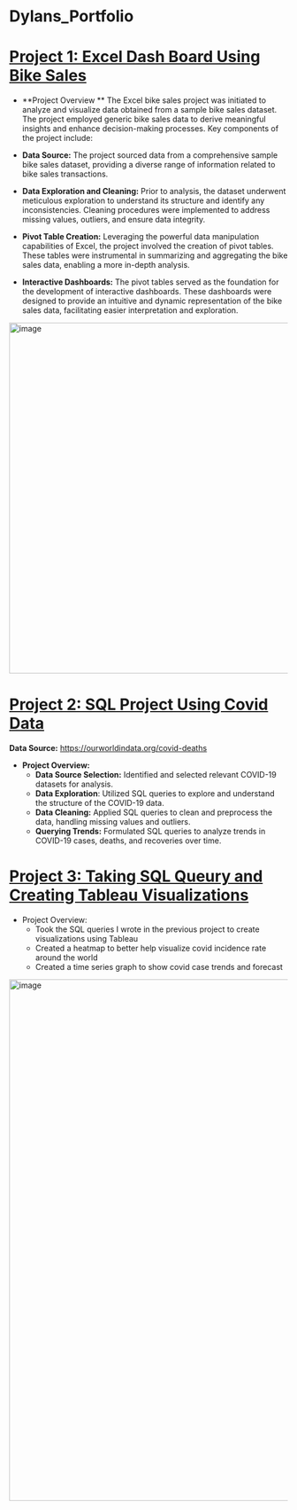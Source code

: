 # Dylans_Portfolio

# [Project 1: Excel Dash Board Using Bike Sales](https://github.com/dchen2000/Dylans_Portfolio/blob/main/Excel%20Project%20Dataset.xlsx)
 * **Project Overview **
    The Excel bike sales project was initiated to analyze and visualize data obtained from a sample bike sales dataset. The project employed generic bike sales data to derive meaningful insights and enhance decision-making processes. Key components of the project include:

* **Data Source:** The project sourced data from a comprehensive sample bike sales dataset, providing a diverse range of information related to bike sales transactions.
* **Data Exploration and Cleaning:** Prior to analysis, the dataset underwent meticulous exploration to understand its structure and identify any inconsistencies. Cleaning procedures were implemented to address missing values, outliers, and ensure data integrity.
* **Pivot Table Creation:** Leveraging the powerful data manipulation capabilities of Excel, the project involved the creation of pivot tables. These tables were instrumental in summarizing and aggregating the bike sales data, enabling a more in-depth analysis.
* **Interactive Dashboards:** The pivot tables served as the foundation for the development of interactive dashboards. These dashboards were designed to provide an intuitive and dynamic representation of the bike sales data, facilitating easier interpretation and exploration.

<img width="633" alt="image" src="https://github.com/dchen2000/Dylans_Portfolio/assets/140763366/86bc006c-d728-44e2-9a6b-7114c1a58907">


# [Project 2: SQL Project Using Covid Data](https://github.com/dchen2000/Dylans_Portfolio/blob/main/Covid%20Porfolio.sql)
**Data Source:** https://ourworldindata.org/covid-deaths
* **Project Overview:** 
  * **Data Source Selection:** Identified and selected relevant COVID-19 datasets for analysis.
  * **Data Exploration**: Utilized SQL queries to explore and understand the structure of the COVID-19 data.
  * **Data Cleaning:** Applied SQL queries to clean and preprocess the data, handling missing values and outliers.
  * **Querying Trends:** Formulated SQL queries to analyze trends in COVID-19 cases, deaths, and recoveries over time.


# [Project 3: Taking SQL Queury and Creating Tableau Visualizations](https://public.tableau.com/app/profile/dylan8279/viz/CovidDashboard_16923203905120/Dashboard1?publish=yes)

* Project Overview: 
  * Took the SQL queries I wrote in the previous project to create visualizations using Tableau
  * Created a heatmap to better help visualize covid incidence rate around the world
  * Created a time series graph to show covid case trends and forecast

<img width="941" alt="image" src="https://github.com/dchen2000/Dylans_Portfolio/assets/140763366/878b6b64-33a6-4eb3-bf36-6c5f54bbbd81">








